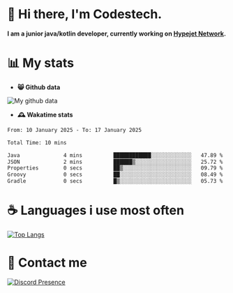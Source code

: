 # 👋 Hi there, I'm Codestech.
**I am a junior java/kotlin developer, currently working on [Hypejet Network](https://github.com/Hypejet).**

# 📊 My stats
- **😸 Github data**

![My github data](https://github-readme-stats.vercel.app/api?username=Codestech1&count_private=true&include_all_commits=true&theme=codeSTACKr)

- **🕰️ Wakatime stats**
<!--START_SECTION:waka-->

```txt
From: 10 January 2025 - To: 17 January 2025

Total Time: 10 mins

Java              4 mins          ████████████░░░░░░░░░░░░░   47.89 %
JSON              2 mins          ██████▒░░░░░░░░░░░░░░░░░░   25.72 %
Properties        0 secs          ██▒░░░░░░░░░░░░░░░░░░░░░░   09.79 %
Groovy            0 secs          ██░░░░░░░░░░░░░░░░░░░░░░░   08.49 %
Gradle            0 secs          █▒░░░░░░░░░░░░░░░░░░░░░░░   05.73 %
```

<!--END_SECTION:waka-->

# ☕ Languages i use most often
[![Top Langs](https://github-readme-stats.vercel.app/api/top-langs/?username=Codestech1&layout=compact&langs_count=8&exclude_repo=window5000.github.io&theme=codeSTACKr)](https://github.com/anuraghazra/github-readme-stats)

# 💬 Contact me
[![Discord Presence](https://lanyard.cnrad.dev/api/650718742157852740)](https://discord.com/users/650718742157852740)
</br>
